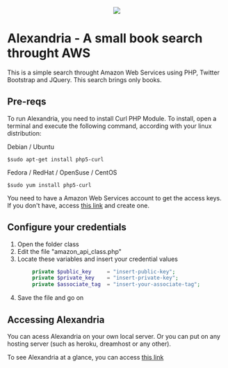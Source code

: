 <p align="center">
  <a href="http://woboinc-code-challenge.herokuapp.com/" target="_blank">
    <img src="http://woboinc-code-challenge.herokuapp.com/images/alexandria.png"/>
  </a>
</p>

Alexandria - A small book search throught AWS
=============================================

This is a simple search throught Amazon Web Services using PHP, Twitter Bootstrap and JQuery. This search brings only books.

## Pre-reqs

To run Alexandria, you need to install Curl PHP Module. To install, open a terminal and execute the following command, according with your linux distribution:

Debian / Ubuntu

`
$sudo apt-get install php5-curl
`

Fedora / RedHat / OpenSuse / CentOS

`
$sudo yum install php5-curl
`

You need to have a Amazon Web Services account to get the access keys. If you don't have, access [this link](https://affiliate-program.amazon.com/gp/advertising/api/detail/main.html) and create one.


## Configure your credentials
1. Open the folder class
2. Edit the file "amazon_api_class.php"
3. Locate these variables and insert your credential values

```php
        private $public_key     = "insert-public-key";
        private $private_key    = "insert-private-key";
        private $associate_tag  = "insert-your-associate-tag";
```

4. Save the file and go on

## Accessing Alexandria
You can acess Alexandria on your own local server. Or you can put on any hosting server (such as heroku, dreamhost or any other).

To see Alexandria at a glance, you can access [this link](http://woboinc-code-challenge.herokuapp.com/)